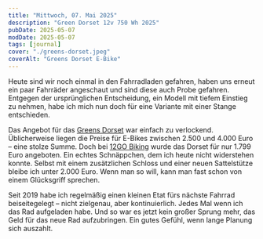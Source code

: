 ```yaml
---
title: "Mittwoch, 07. Mai 2025"
description: "Green Dorset 12v 750 Wh 2025"
pubDate: 2025-05-07
modDate: 2025-05-07
tags: [journal]
cover: "./greens-dorset.jpeg"
coverAlt: "Greens Dorset E-Bike"
---
```


Heute sind wir noch einmal in den Fahrradladen gefahren,
haben uns erneut ein paar Fahrräder angeschaut und sind diese auch Probe gefahren.
Entgegen der ursprünglichen Entscheidung, ein Modell mit tiefem Einstieg zu nehmen,
habe ich mich nun doch für eine Variante mit einer Stange entschieden.

Das Angebot für das [Greens Dorset](https://greens-bikes.de/e-bikes/e-trekking/dorset-f750/) war einfach zu verlockend.
Üblicherweise liegen die Preise für E-Bikes zwischen 2.500 und 4.000 Euro – eine stolze Summe.
Doch bei [12GO Biking](https://www.12gobiking.nl/greens-dorset-12v)
wurde das Dorset für nur 1.799 Euro angeboten.
Ein echtes Schnäppchen, dem ich heute nicht widerstehen konnte.
Selbst mit einem zusätzlichen Schloss und einer neuen Sattelstütze bleibe ich unter 2.000 Euro.
Wenn man so will, kann man fast schon von einem Glücksgriff sprechen.

Seit 2019 habe ich regelmäßig einen kleinen Etat fürs nächste Fahrrad beiseitegelegt –
nicht zielgenau, aber kontinuierlich.
Jedes Mal wenn ich das Rad aufgeladen habe.
Und so war es jetzt kein großer Sprung mehr, das Geld für das neue Rad aufzubringen.
Ein gutes Gefühl, wenn lange Planung sich auszahlt.
